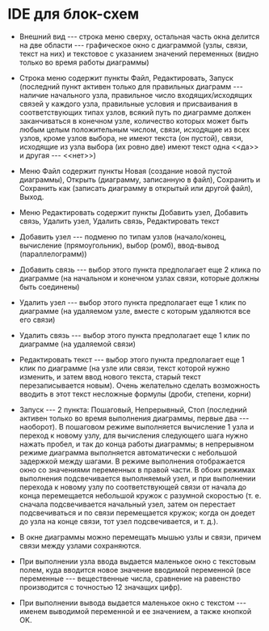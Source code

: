 # IDE для блок-схем

+ Внешний вид --- строка меню сверху, остальная часть окна делится на две области --- графическое окно с диаграммой (узлы, связи, текст на них) и текстовое с указанием значений переменных (видно только во время работы диаграммы)

+ Строка меню содержит пункты Файл, Редактировать, Запуск (последний пункт активен только для правильных диаграмм --- наличие начального узла, правильное число входящих/исходящих связей у каждого узла, правильные условия и присваивания в соответствующих типах узлов, всякий путь по диаграмме должен заканчиваться в конечном узле, количество которых может быть любым целым положительным числом, связи, исходящие из всех узлов, кроме узлов выбора, не имеют текста (он пустой), связи, исходящие из узла выбора (их ровно две) имеют текст одна <<да>> и другая --- <<нет>>)

+ Меню Файл содержит пункты Новая (создание новой пустой диаграммы), Открыть (диаграмму, записанную в файл), Сохранить и Сохранить как (записать диаграмму в открытый или другой файл), Выход.

+ Меню Редактировать содержит пункты Добавить узел, Добавить связь, Удалить узел, Удалить связь, Редактировать текст

+ Добавить узел --- подменю по типам узлов (начало/конец, вычисление (прямоугольник), выбор (ромб), ввод-вывод (параллелограмм))

+ Добавить связь --- выбор этого пункта предполагает еще 2 клика по диаграмме (на начальном и конечном узлах связи, которые должны быть соединены)

+ Удалить узел --- выбор этого пункта предполагает еще 1 клик по диаграмме (на удаляемом узле, вместе с которым удаляются все его связи)

+ Удалить связь --- выбор этого пункта предполагает еще 1 клик по диаграмме (на удаляемой связи)

+ Редактировать текст --- выбор этого пункта предполагает еще 1 клик по диаграмме (на узле или связи, текст которой нужно изменить, и затем ввод нового текста, старый текст перезаписывается новым). Очень желательно сделать возможность вводить в этот текст несложные формулы (дроби, степени, корни)

+ Запуск --- 2 пункта: Пошаговый, Непрерывный, Стоп (последний активен только во время выполнения диаграммы, первые два --- наоборот). В пошаговом режиме выполняется вычисление 1 узла и переход к новому узлу, для вычисления следующего шага нужно нажать пробел, и так до конца работы диаграммы; в непрерывном режиме диаграмма выполняется автоматически с небольшой задержкой между шагами. В режиме выполнения отображается окно со значениями переменных в правой части. В обоих режимах выполнения подсвечивается выполняемый узел, и при выполнении перехода к новому узлу по соответствующей связи от начала до конца перемещается небольшой кружок с разумной скоростью (т. е. сначала подсвечивается начальный узел, затем он перестает подсвечиваться и по связи перемещается кружок; когда он доедет до узла на конце связи, тот узел подсвечивается, и т. д.).

+ В окне диаграммы можно перемещать мышью узлы и связи, причем связи между узлами сохраняются.

+ При выполнении узла ввода выдается маленькое окно с текстовым полем, куда вводится новое значение вводимой переменной (все переменные --- вещественные числа, сравнение на равенство производится с точностью 12 значащих цифр).

+ При выполнении вывода выдается маленькое окно с текстом --- именем выводимой переменной и ее значением, а также кнопкой OK.
